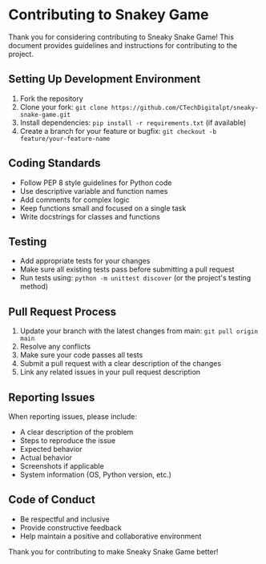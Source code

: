 # Contributing to Snakey Game

Thank you for considering contributing to Sneaky Snake Game! This document provides guidelines and instructions for contributing to the project.

## Setting Up Development Environment

1. Fork the repository
2. Clone your fork: `git clone https://github.com/CTechDigitalpt/sneaky-snake-game.git`
3. Install dependencies: `pip install -r requirements.txt` (if available)
4. Create a branch for your feature or bugfix: `git checkout -b feature/your-feature-name`

## Coding Standards

- Follow PEP 8 style guidelines for Python code
- Use descriptive variable and function names
- Add comments for complex logic
- Keep functions small and focused on a single task
- Write docstrings for classes and functions

## Testing

- Add appropriate tests for your changes
- Make sure all existing tests pass before submitting a pull request
- Run tests using: `python -m unittest discover` (or the project's testing method)

## Pull Request Process

1. Update your branch with the latest changes from main: `git pull origin main`
2. Resolve any conflicts
3. Make sure your code passes all tests
4. Submit a pull request with a clear description of the changes
5. Link any related issues in your pull request description

## Reporting Issues

When reporting issues, please include:

- A clear description of the problem
- Steps to reproduce the issue
- Expected behavior
- Actual behavior
- Screenshots if applicable
- System information (OS, Python version, etc.)

## Code of Conduct

- Be respectful and inclusive
- Provide constructive feedback
- Help maintain a positive and collaborative environment

Thank you for contributing to make Sneaky Snake Game better!
